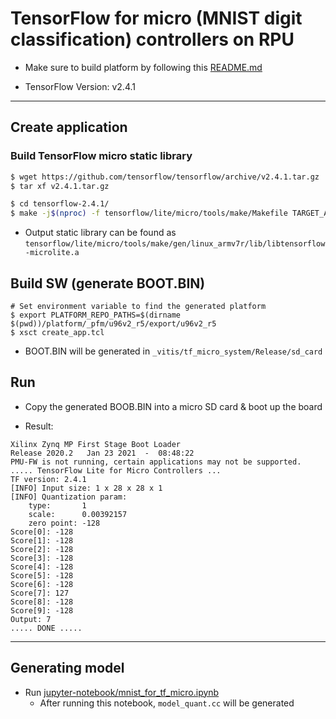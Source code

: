 # TensorFlow for micro (MNIST digit classification) controllers on RPU

- Make sure to build platform by following this [README.md](../platform/README.md)

- TensorFlow Version: v2.4.1

***

## Create application

### Build TensorFlow micro static library

```sh
$ wget https://github.com/tensorflow/tensorflow/archive/v2.4.1.tar.gz
$ tar xf v2.4.1.tar.gz

$ cd tensorflow-2.4.1/
$ make -j$(nproc) -f tensorflow/lite/micro/tools/make/Makefile TARGET_ARCH=armv7r TARGET_TOOLCHAIN_PREFIX=armr5-none-eabi- TAG_DEFINES="-mcpu=cortex-r5 -mfloat-abi=hard -c -mfpu=vfpv3-d16" microlite
```

- Output static library can be found as ``tensorflow/lite/micro/tools/make/gen/linux_armv7r/lib/libtensorflow-microlite.a``

## Build SW (generate BOOT.BIN)

```shell-session
# Set environment variable to find the generated platform
$ export PLATFORM_REPO_PATHS=$(dirname $(pwd))/platform/_pfm/u96v2_r5/export/u96v2_r5
$ xsct create_app.tcl
```

- BOOT.BIN will be generated in ``_vitis/tf_micro_system/Release/sd_card``

## Run

- Copy the generated BOOB.BIN into a micro SD card & boot up the board

- Result:

```shell-session
Xilinx Zynq MP First Stage Boot Loader 
Release 2020.2   Jan 23 2021  -  08:48:22
PMU-FW is not running, certain applications may not be supported.
..... TensorFlow Lite for Micro Controllers ...
TF version: 2.4.1
[INFO] Input size: 1 x 28 x 28 x 1
[INFO] Quantization param:
    type:       1
    scale:      0.00392157
    zero point: -128
Score[0]: -128
Score[1]: -128
Score[2]: -128
Score[3]: -128
Score[4]: -128
Score[5]: -128
Score[6]: -128
Score[7]: 127
Score[8]: -128
Score[9]: -128
Output: 7
..... DONE .....
```

***

## Generating model

- Run [jupyter-notebook/mnist_for_tf_micro.ipynb](jupyter-notebook/mnist_for_tf_micro.ipynb)
  - After running this notebook, ``model_quant.cc`` will be generated
